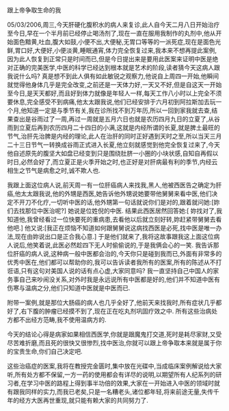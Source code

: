 跟上帝争取生命的我

05/03/2006,周三,今天肝硬化腹积水的病人来复诊,此人自今天二月八日开始治疗至今日,早在一个半月前已经停止喝汤剂了,现在一直在服用我制作的丸剂中,他从开始面色黯黄,吐血,腹大如鼓,小便不出,大便秘,无胃口等等的一派死症,现在是面色光鲜,胃口好,大便好,小便淡黄,睡眠通宵,体力完全恢复过来,我本来不想再提此案例,因为此人恢复到正常只是时间而已,但是今日提出来是要用此医案来证明中医是绝对正确的完美医学,中医的科学已经达到根本就是艺术的阶段,读者猜今天这病人跟我说什么吗? 真是想不到此人俱有如此敏锐之观察力,他说自上周四一开始,他瞬间就觉得他身体几乎是完全改变,之前还是一天体力好,一天又不好,但是自这天一开始至今日,是天天都好,而且好到体力就像是年轻人一样,每天工作八小时以上完全不须要休息,完全感受不到病痛,他太太跟我说,他们已经安排于六月初到阿拉斯加去玩一个月,他知道一定是与季节有关,我在诊所找不到万年历,所以一回到家我就去查,结果查出是谷雨过了一周,再过一周就是五月六日也就是农历四月九日的立夏了,从谷雨到立夏后再到农历四月二十四日的小满,这就是内经所谓的长夏,就是脾土最旺的节气,治肝先治脾是内经的理论,此人在治肝的同时正好遇到天时之至,所以当天三月二十三日节气一转换成谷雨正式进入长夏,他立刻就感觉到他完全恢复过来了,今天他自述原先的腹坚大如盘已经变到只是围绕肚脐一小圈的小块状感,自知自再假以时日,必然会好了,而立夏正是火季开始之时,也正好是对肝病最有利的季节,内经云相生之节气是病愈之时,诚不欺人也.

我跟上面这位病人说,前天周一有一位肝癌病人来找我,黑人,他被西医告之确定为肝癌,他太太跟我说,他的外甥是西医,她告诉他外甥说她要带他舅舅来看中医,他们决定不开刀不化疗,一切听中医的话,他外甥第一句话就说你们是对的,跟着就问她:[妳们去找那位中医治呢?] 她说是位姓倪的中医. 结果此西医居然回答她:[ 妳找对了,我知道他,我曾经看过一位快要死的重病患,去看他以后就立刻好转,妳赶紧带舅舅去看他吧.] 他又说:[我正在烦恼不知道如何跟舅舅说这病找西医是必死,找中医是唯一办法,现在由妳说出口是正合我心意.] 于是他们就来了,我将这故事跟我这上面这位病人说后,他笑着说,此医必然趁四下无人时偷偷说的,于是我俩会心的一笑. 我告诉那位肝癌的病人说,这种病一般中医都会治的,今天你只是碰到我而已,外面有非常多的优秀中医在,他们都可以帮助你的,我可以告诉读者我所有的医案,所有的陈述从不打诳语,只有这句对美国人说的话有点心虚,大家同意吗? 我一直坚持自己中国人的家务事自己来吵闹没关系,对外时我是永远说所有中医都是好的,他们并不知道中医有伤寒与温病之分,他们只知道中医就是中医而已.

附带一案例,就是那位大肠癌的病人也几乎全好了,他前天来找我时,所有症状几乎都好了,右下腹的肿瘤已经摸不到了,现在正在吃丸剂巩固疗效之中. 所有这些治病处方都不出经方范畴,我不使用温病方的.

今天的结论心得是病家如果相信西医学,你就是跟魔鬼打交道,死时是耗尽家财,又受尽苦难折磨,而且死的很快又很惨烈,找中医治,你就可以跟上帝争取本来就是属于你的宝贵生命,你们自己决定吧.

这些治癌症的医案,我将在教授完金匮时,集中放在光碟中,当成临床案例解说给大家听,所有处方都不保留,一方一药的使用都会有详尽的说明,以期望所有人纪系列的研习者,在学习中医的路程上得到事半功倍的效果,大家在一开始进入中医的领域时就有跟我同样的实力,而我已老矣,只是一名糟老头,诸位都年轻,将来前途无量,失传千年的经方大医再世重现,就只能有赖大家的共同努力了.

